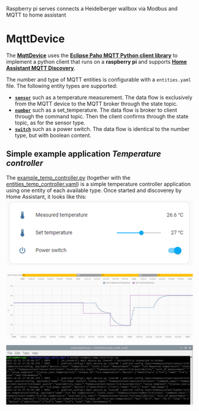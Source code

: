 Raspberry pi serves connects a Heidelberger wallbox via Modbus and MQTT to home assistant

# MqttDevice
The [__MqttDevice__](mqtt_device.py) uses the [__Eclipse Paho MQTT Python client library__](https://pypi.org/project/paho-mqtt/) to implement a python client that runs on a __raspberry pi__ and supports [__Home Assistant MQTT Discovery__](https://www.home-assistant.io/integrations/mqtt/#mqtt-discovery).

The number and type of MQTT entities is configurable with a `entities.yaml` file. The following entity types are supported:
- [__`sensor`__](https://developers.home-assistant.io/docs/core/entity/sensor/) such as a temperature measurement. The data flow is exclusively from the MQTT device to the MQTT broker through the state topic.
- [__`number`__](https://developers.home-assistant.io/docs/core/entity/number/) such as a set_temperature. The data flow is broker to client through the command topic. Then the client confirms through the state topic, as for the sensor type.
- [__`switch`__](https://developers.home-assistant.io/docs/core/entity/switch) such as a power switch. The data flow is identical to the number type, but with boolean content.

## Simple example application _Temperature controller_
The [example_temp_controller.py](example_temp_controller.py) (together with the [entities_temp_controller.yaml](entities_temp_controller.yaml)) is a simple temperature controller application using one entity of each available type. Once started and discoverey by Home Assistant, it looks like this:
![imgs/tc_ui.png](imgs/tc_ui.png)


![imgs/example_history.png](imgs/example_history.png)



![imgs/example_tc_execution.png](imgs/example_tc_execution.png)

